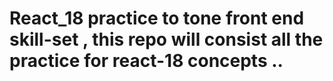 # React_18 practice to tone front end skill-set , this repo will consist all the practice for react-18 concepts ..